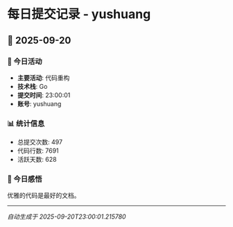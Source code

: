 # 每日提交记录 - yushuang

## 📅 2025-09-20

### 🎯 今日活动
- **主要活动**: 代码重构
- **技术栈**: Go
- **提交时间**: 23:00:01
- **账号**: yushuang

### 📊 统计信息
- 总提交次数: 497
- 代码行数: 7691
- 活跃天数: 628

### 💭 今日感悟
优雅的代码是最好的文档。

---
*自动生成于 2025-09-20T23:00:01.215780*
